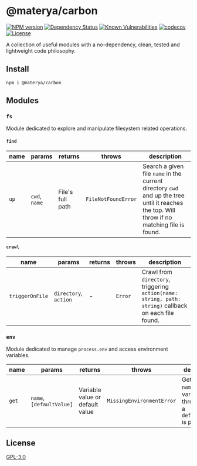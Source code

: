 # @materya/carbon

[![NPM version][npm-image]][npm-url]
[![Dependency Status][david-image]][david-url]
[![Known Vulnerabilities][snyk-image]][snyk-url]
[![codecov][codecov-image]][codecov-url]
[![License][license-image]][license-url]

A collection of useful modules with a no-dependency, clean, tested and
lightweight code philosophy.

## Install

```
npm i @materya/carbon
```

## Modules

### `fs`

Module dedicated to explore and manipulate filesystem related operations.

#### `find`

| name | params | returns | throws | description |
|-|-|-|-|-|
| `up` | `cwd`, `name` | File's full path | `FileNotFoundError` | Search a given file `name` in the current directory `cwd` and up the tree until it reaches the top. Will throw if no matching file is found. |

#### `crawl`

| name | params | returns | throws | description |
|-|-|-|-|-|
| `triggerOnFile` | `directory`, `action` | - | `Error` | Crawl from `directory`, triggering `action(name: string, path: string)` callback on each file found. |

### `env`

Module dedicated to manage `process.env` and access environment variables.

| name | params | returns | throws | description |
|-|-|-|-|-|
| `get` | `name`, `[defaultValue]` | Variable value or default value | `MissingEnvironmentError` | Get a given `name` env variable. Will throw unless a `defaultValue` is provided. |

## License

[GPL-3.0](LICENSE)

[npm-image]: https://img.shields.io/npm/v/@materya/carbon.svg?style=flat-square
[npm-url]: https://npmjs.org/package/@materya/carbon
[david-image]: https://img.shields.io/david/materya/carbon.svg?style=flat-square
[david-url]: https://david-dm.org/materya/carbon
[snyk-image]: https://snyk.io/test/github/materya/carbon/badge.svg?style=flat-square
[snyk-url]: https://app.snyk.io/test/github/materya/carbon?targetFile=package.json
[codecov-image]: https://img.shields.io/codecov/c/github/materya/carbon/master.svg?style=flat-square
[codecov-url]: https://codecov.io/gh/materya/carbon
[license-image]: https://img.shields.io/npm/l/@materya/carbon.svg?style=flat-square
[license-url]: LICENSE
